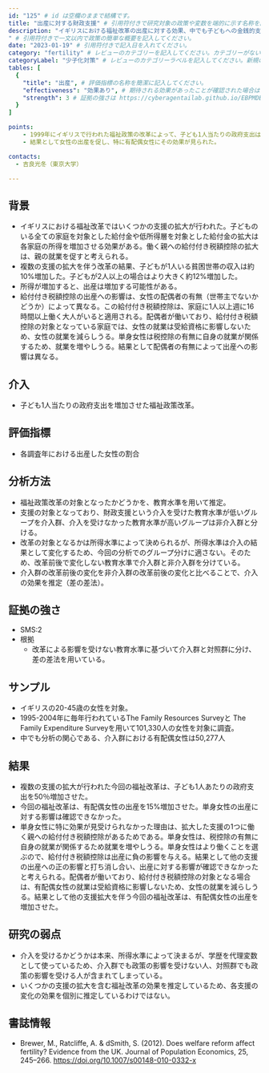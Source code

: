 ```yaml
---
id: "125" # id は空欄のままで結構です。
title: "出産に対する財政支援" # 引用符付きで研究対象の政策や変数を端的に示す名称を記入してください。
description: "イギリスにおける福祉改革の出産に対する効果、中でも子どもへの金銭的支援の拡大による出産に対する効果。
" # 引用符付きで一文以内で政策の簡単な概要を記入してください。
date: "2023-01-19" # 引用符付きで記入日を入れてください。
category: "fertility" # レビューのカテゴリーを記入してください。カテゴリーがない場合は新規で作成してください。その際、カテゴリを端的に示す英単語を選んでください。
categoryLabel: "少子化対策" # レビューのカテゴリーラベルを記入してください。新規の場合はカテゴリを端的に示す名称を選んでください。
tables: [
  {
    "title": "出産", # 評価指標の名称を簡潔に記入してください。
    "effectiveness": "効果あり", # 期待される効果があったことが確認された場合は"効果あり"、期待される効果がなかったり、逆効果だったことが確認された場合は"効果なし"、状況によって効果があったりなかったりする場合は"ミックス"、検出力不足や研究の不備によって結論が出せない場合は"不明" としてください。
    "strength": 3 # 証拠の強さは https://cyberagentailab.github.io/EBPMDB/sms を参照してください。
  }
]

points:
    - 1999年にイギリスで行われた福祉政策の改革によって、子ども1人当たりの政府支出は50%増加し、貧困世帯では世帯所得が約10％増加した。
    - 結果として女性の出産を促し、特に有配偶女性にその効果が見られた。

contacts:
  - 吉良光冬（東京大学）

---
```


## 背景 
- イギリスにおける福祉改革ではいくつかの支援の拡大が行われた。子どものいる全ての家庭を対象とした給付金や低所得層を対象とした給付金の拡大は各家庭の所得を増加させる効果がある。働く親への給付付き税額控除の拡大は、親の就業を促すと考えられる。
- 複数の支援の拡大を伴う改革の結果、子どもが1人いる貧困世帯の収入は約10%増加した。子どもが2人以上の場合はより大きく約12%増加した。
- 所得が増加すると、出産は増加する可能性がある。
- 給付付き税額控除の出産への影響は、女性の配偶者の有無（世帯主でないかどうか）によって異なる。この給付付き税額控除は、家庭に1人以上週に16時間以上働く大人がいると適用される。配偶者が働いており、給付付き税額控除の対象となっている家庭では、女性の就業は受給資格に影響しないため、女性の就業を減らしうる。単身女性は税控除の有無に自身の就業が関係するため、就業を増やしうる。結果として配偶者の有無によって出産への影響は異なる。



## 介入
- 子ども1人当たりの政府支出を増加させた福祉政策改革。

## 評価指標
- 各調査年における出産した女性の割合

## 分析方法
- 福祉政策改革の対象となったかどうかを、教育水準を用いて推定。
- 支援の対象となっており、財政支援という介入を受けた教育水準が低いグループを介入群、介入を受けなかった教育水準が高いグループは非介入群と分ける。
- 改革の対象となるかは所得水準によって決められるが、所得水準は介入の結果として変化するため、今回の分析でのグループ分けに適さない。そのため、改革前後で変化しない教育水準で介入群と非介入群を分けている。
- 介入群の改革前後の変化を非介入群の改革前後の変化と比べることで、介入の効果を推定（差の差法）。

## 証拠の強さ
- SMS:2
- 根拠 
    - 改革による影響を受けない教育水準に基づいて介入群と対照群に分け、差の差法を用いている。

## サンプル
- イギリスの20-45歳の女性を対象。
- 1995-2004年に毎年行われているThe Family Resources Surveyと The Family Expenditure Surveyを用いて101,330人の女性を対象に調査。
- 中でも分析の関心である、介入群における有配偶女性は50,277人

## 結果
- 複数の支援の拡大が行われた今回の福祉改革は、子ども1人あたりの政府支出を50％増加させた。
- 今回の福祉改革は、有配偶女性の出産を15%増加させた。単身女性の出産に対する影響は確認できなかった。
- 単身女性に特に効果が見受けられなかった理由は、拡大した支援の1つに働く親への給付付き税額控除があるためである。単身女性は、税控除の有無に自身の就業が関係するため就業を増やしうる。単身女性はより働くことを選ぶので、給付付き税額控除は出産に負の影響を与える。結果として他の支援の出産への正の影響と打ち消し合い、出産に対する影響が確認できなかったと考えられる。配偶者が働いており、給付付き税額控除の対象となる場合は、有配偶女性の就業は受給資格に影響しないため、女性の就業を減らしうる。結果として他の支援拡大を伴う今回の福祉改革は、有配偶女性の出産を増加させた。

## 研究の弱点
- 介入を受けるかどうかは本来、所得水準によって決まるが、学歴を代理変数として使っているため、介入群でも政策の影響を受けない人、対照群でも政策の影響を受ける人が含まれてしまっている。
- いくつかの支援の拡大を含む福祉改革の効果を推定しているため、各支援の変化の効果を個別に推定しているわけではない。

## 書誌情報
- Brewer, M., Ratcliffe, A. & dSmith, S. (2012). Does welfare reform affect fertility? Evidence from the UK. Journal of Population Economics, 25, 245–266. https://doi.org/10.1007/s00148-010-0332-x

